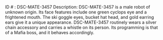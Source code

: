 ID # : DSC-MATE-3457
Description: DSC-MATE-3457 is a male robot of unknown origin. Its face features include one green cyclops eye and a frightened mouth. The ski goggle eyes, bucket hat head, and gold earring ears give it a unique appearance. DSC-MATE-3457 routinely wears a silver chain accessory and carries a whistle on its person. Its programming is that of a Mafia boss, and it behaves accordingly.